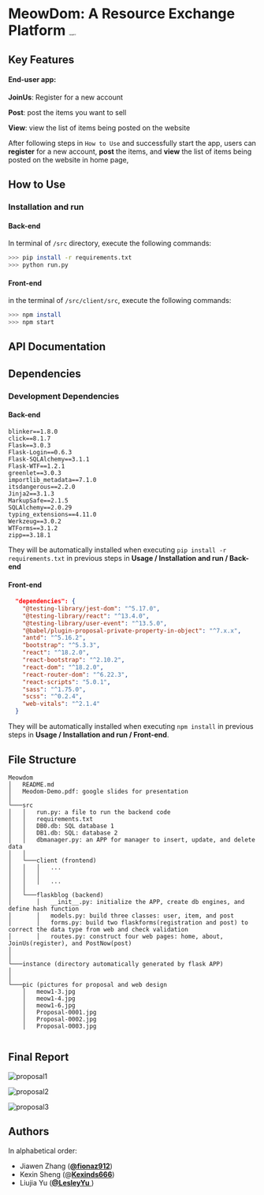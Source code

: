 # MeowDom: A Resource Exchange Platform <img src="./pics/meow1-3.jpg" alt="meow1-3" style="zoom:10%;" />



## Key Features

#### End-user app:

**JoinUs**: Register for a new account

**Post**: post the items you want to sell

**View**: view the list of items being posted on the website

After following steps in `How to Use` and successfully start the app, users can **register** for a new account, **post** the items, and **view** the list of items being posted on the website in home page, 



## How to Use

### Installation and run

#### Back-end

In terminal of `/src` directory,  execute the following commands:

```sh
>>> pip install -r requirements.txt
>>> python run.py
```

#### Front-end

in the terminal of `/src/client/src`, execute the following commands:

```sh
>>> npm install 
>>> npm start
```



## API Documentation





## Dependencies

### **Development Dependencies**

#### Back-end

```
blinker==1.8.0
click==8.1.7
Flask==3.0.3
Flask-Login==0.6.3
Flask-SQLAlchemy==3.1.1
Flask-WTF==1.2.1
greenlet==3.0.3
importlib_metadata==7.1.0
itsdangerous==2.2.0
Jinja2==3.1.3
MarkupSafe==2.1.5
SQLAlchemy==2.0.29
typing_extensions==4.11.0
Werkzeug==3.0.2
WTForms==3.1.2
zipp==3.18.1
```

They will be automatically installed when executing `pip install -r requirements.txt` in previous steps in **Usage / Installation and run / Back-end**

#### Front-end

```json
  "dependencies": {
    "@testing-library/jest-dom": "^5.17.0",
    "@testing-library/react": "^13.4.0",
    "@testing-library/user-event": "^13.5.0",
    "@babel/plugin-proposal-private-property-in-object": "^7.x.x",
    "antd": "^5.16.2",
    "bootstrap": "^5.3.3",
    "react": "^18.2.0",
    "react-bootstrap": "^2.10.2",
    "react-dom": "^18.2.0",
    "react-router-dom": "^6.22.3",
    "react-scripts": "5.0.1",
    "sass": "^1.75.0",
    "scss": "^0.2.4",
    "web-vitals": "^2.1.4"
  }
```

They will be automatically installed when executing `npm install`  in previous steps in **Usage / Installation and run / Front-end**.


## File Structure
```
Meowdom
│   README.md
│   Meodom-Demo.pdf: google slides for presentation 
│
└───src
│   │   run.py: a file to run the backend code
│   │   requirements.txt
│   │   DB0.db: SQL database 1 
│   │   DB1.db: SQL: database 2 
│   │   dbmanager.py: an APP for manager to insert, update, and delete data 
│   │
│   └───client (frontend) 
│   │   │   ...
│   │   │   
│   │   │   ...
│   │   
│   └───flaskblog (backend) 
│       │   __init__.py: initialize the APP, create db engines, and define hash function
│       │   models.py: build three classes: user, item, and post 
│       │   forms.py: build two flaskforms(registration and post) to correct the data type from web and check validation 
│       │   routes.py: construct four web pages: home, about, JoinUs(register), and PostNow(post) 
│ 
│ 
└───instance (directory automatically generated by flask APP) 
│ 
│   
└───pic (pictures for proposal and web design 
    │   meow1-3.jpg
    │   meow1-4.jpg
    │   meow1-6.jpg
    │   Proposal-0001.jpg
    │   Proposal-0002.jpg
    │   Proposal-0003.jpg
    
```



## Final Report
![proposal1](./pics/Proposal-0001.jpg)

![proposal2](./pics/Proposal-0002.jpg)

![proposal3](./pics/Proposal-0003.jpg)



## Authors

In alphabetical order: 

- Jiawen Zhang ([**@fionaz912**](https://github.com/fionaz912))
- Kexin Sheng (@[**Kexinds666**](https://github.com/Kexinds666))
- Liujia Yu ([**@LesleyYu** ](https://github.com/LesleyYu))